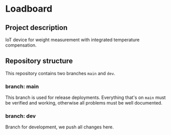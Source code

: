 # Loadboard

## Project description
IoT device for weight measurement with integrated temperature compensation.

## Repository structure

This repository contains two branches `main` and `dev`.

### branch: main

This branch is used for release deployments. Everything that's on `main` must be verified and working, otherwise all problems must be well documented.

### branch: dev
Branch for development, we push all changes here.
